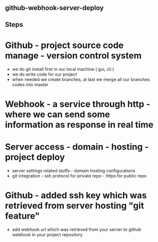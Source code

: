 ## github-webhook-server-deploy

## Steps

# Github - project source code manage - version control system
  - we do git install first in our local machine ( gui, cli )
  - we do write code for our project
  - when needed we create branches, at last we merge all our branches codes into master

# Webhook - a service through http - where we can send some information as response in real time

# Server access - domain - hosting - project deploy
  - server settings related stuffs - domain hosting configurations
  - git integration - ssh protocol for private repo - https for public repo

# Github - added ssh key which was retrieved from server hosting "git feature"
  - add webhook url which was retrieved from your server to github webhook in your project repository
